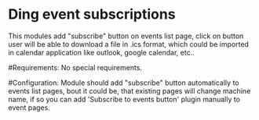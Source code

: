 # Ding event subscriptions

This modules add "subscribe" button on events list page,
click on button user will be able to download a file in .ics format,
which could be imported in calendar application like outlook, google calendar, etc..

#Requirements:
No special requirements.

#Configuration:
Module should add "subscribe" button automatically to events list pages,
bout it could be, that existing pages will change machine name,
if so you can add 'Subscribe to events button' plugin manually to event pages. 
